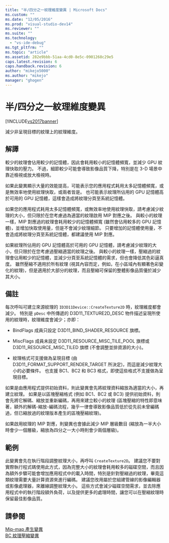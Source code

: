```yaml
---
title: "半/四分之一紋理維度變異 | Microsoft Docs"
ms.custom: ""
ms.date: "12/05/2016"
ms.prod: "visual-studio-dev14"
ms.reviewer: ""
ms.suite: ""
ms.technology: 
  - "vs-ide-debug"
ms.tgt_pltfrm: ""
ms.topic: "article"
ms.assetid: 282e9bbb-51aa-4cd0-8e5c-0901268c29e5
caps.latest.revision: 6
caps.handback.revision: 6
author: "mikejo5000"
ms.author: "mikejo"
manager: "ghogen"
---
```

# 半/四分之一紋理維度變異
[!INCLUDE[vs2017banner](../code-quality/includes/vs2017banner.md)]

減少非呈現目標的紋理上的紋理維度。  
  
## 解譯  
 較少的紋理會佔用較少的記憶體，因此會耗用較小的記憶體頻寬，並減少 GPU 紋理快取的壓力。  不過，細節較少可能會導致影像品質下降，特別是在 3\-D 場景中靠近檢視或放大檢視時。  
  
 如果此變異顯示大量的效能提高，可能表示您的應用程式耗用太多記憶體頻寬，或是無效率地使用紋理快取，或兩者皆是。  也可能表示紋理所佔用的 GPU 記憶體高於可用的 GPU 記憶體，這樣會造成將紋理分頁至系統記憶體。  
  
 如果您的應用程式耗用太多記憶體頻寬，或無效率地使用紋理快取，請考慮減少紋理的大小，但只限於在您考慮過為適當的紋理啟用 MIP 對應之後。  與較小的紋理一樣，MIP 對應過的紋理會耗用較少的記憶體頻寬 \(雖然會佔用較多的 GPU 記憶體\)，並增加快取使用量，但是不會減少紋理細節。  只要增加的記憶體使用量，不會造成將紋理分頁至系統記憶體，都建議使用 MIP 對應。  
  
 如果紋理所佔用的 GPU 記憶體高於可用的 GPU 記憶體，請考慮減少紋理的大小，但只限於在您考慮過壓縮適當的紋理之後。  與較小的紋理一樣，壓縮過的紋理會佔用較少的記憶體，並減少分頁至系統記憶體的需求，但也會降低其色彩逼真度。  雖然壓縮不適用於所有紋理 \(視其內容而定，例如，在小區域內有顯著色彩變化的紋理\)，但是適用於大部分的紋理，而且壓縮可保留的整體影像品質優於減少其大小。  
  
## 備註  
 每次呼叫可建立來源紋理的 `ID3D11Device::CreateTexture2D` 時，紋理維度都會減少。  特別是 `pDesc` 中所傳遞的 D3D11\_TEXTURE2D\_DESC 物件描述呈現所使用的紋理時，紋理維度會減少；亦即：  
  
-   BindFlags 成員只設定 D3D11\_BIND\_SHADER\_RESOURCE 旗標。  
  
-   MiscFlags 成員未設定 D3D11\_RESOURCE\_MISC\_TILE\_POOL 旗標或 D3D11\_RESOURCE\_MISC\_TILED 旗標 \(不會調整並排資源的大小\)。  
  
-   紋理格式可支援做為呈現目標 \(由 D3D11\_FORMAT\_SUPPORT\_RENDER\_TARGET 所決定\)，而這是減少紋理大小的必要條件。  也支援 BC1、BC2 和 BC3 格式，即使這些格式不支援做為呈現目標。  
  
 如果是由應用程式提供初始資料，則此變異會先將紋理資料縮放為適當的大小，再建立紋理。  如果是以區塊壓縮格式 \(例如 BC1、BC2 或 BC3\) 提供初始資料，則會先將它解碼、縮放並重新編碼，再用來建立較小的紋理  \(區塊壓縮的特性即意味著，額外的解碼\-縮放\-編碼流程，幾乎一律會導致影像品質低於從先前未曾編碼過，但已縮放過的紋理版本產生的區塊壓縮紋理\)。  
  
 如果啟用紋理的 MIP 對應，則變異也會據此減少 MIP 層級數目 \(縮放為一半大小時會少一個層級，縮放為四分之一大小時則會少兩個層級\)。  
  
## 範例  
 此變異會先在執行階段調整紋理大小，再呼叫 `CreateTexture2D`。  建議您不要對實際執行程式碼使用此方式，因為完整大小的紋理會耗用較多的磁碟空間，而且因為額外步驟可能會增加應用程式中的載入時間，特別是針對壓縮過的紋理，畢竟這類紋理需要大量計算資源來進行編碼。  建議您改用屬於您組建管線的影像編輯器或影像處理器，來離線調整紋理大小。  這些方式會減少磁碟空間需求，並去除應用程式中的執行階段額外負荷，以及提供更多的處理時間，讓您可以在壓縮紋理時保留最佳影像品質。  
  
## 請參閱  
 [Mip\-map 產生變異](../debugger/mip-map-generation-variant.md)   
 [BC 紋理壓縮變異](../debugger/bc-texture-compression-variant.md)